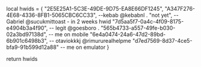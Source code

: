 local hwids = {
"2E5E25A1-5C3E-49DE-9D75-EA8E66DF1245",
"A347F276-4E68-4336-8FB1-5065CBC6CC33", --kebab @kebabnl .
"not yet", --Gabriel @sucukmittoast - in 2 weeks hwid
"7d5aa5f7-0a4c-4f09-8175-e4904b3a4f90", -- legit @goesboro .
"565b4733-a557-49fe-b030-02a3bd97138d", -- me on mobile
"6e4a0474-24a6-47d2-89bd-6b901c6498b3", -- otaviokkkj @rimururealhelpme
"d7ed7569-8d37-4ce5-bfa9-91b599d12a88" -- me on emulator
}

return hwids

